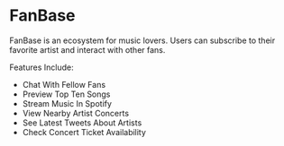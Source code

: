 
# FanBase 
FanBase is an ecosystem for music lovers. 
Users can subscribe to their favorite artist and interact with other fans. 

Features Include:

+ Chat With Fellow Fans
+ Preview Top Ten Songs  
+ Stream Music In Spotify
+ View Nearby Artist Concerts
+ See Latest Tweets About Artists
+ Check Concert Ticket Availability

